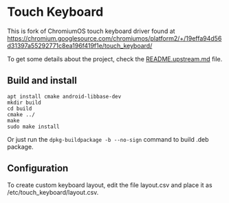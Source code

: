 # Touch Keyboard

This is fork of ChromiumOS touch keyboard driver found at
https://chromium.googlesource.com/chromiumos/platform2/+/19effa94d56d31397a55292771c8ea196f419f1e/touch_keyboard/

To get some details about the project, check the [README.upstream.md](README.upstream.md) file.

## Build and install

```
apt install cmake android-libbase-dev
mkdir build
cd build
cmake ../
make
sudo make install
```

Or just run the `dpkg-buildpackage -b --no-sign` command to build .deb package.

## Configuration
To create custom keyboard layout, edit the file layout.csv and place it as /etc/touch_keyboard/layout.csv.
